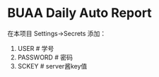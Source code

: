 # BUAA Daily Auto Report

在本项目 Settings->Secrets 添加：  
1. USER  # 学号
2. PASSWORD  # 密码
3. SCKEY  # server酱key值
